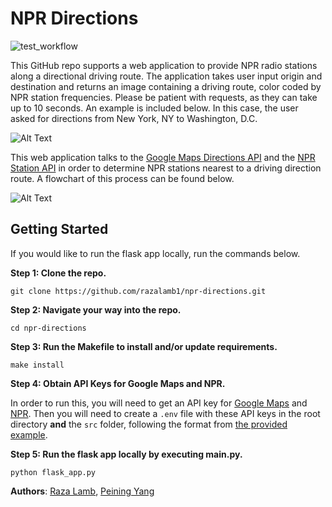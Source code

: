 
# NPR Directions

![test_workflow](https://github.com/razalamb1/npr-directions/actions/workflows/tests.yml/badge.svg)

This GitHub repo supports a web application to provide NPR radio stations along a directional driving route. The application takes user input origin and destination and returns an image containing a driving route, color coded by NPR station frequencies. Please be patient with requests, as they can take up to 10 seconds. An example is included below. In this case, the user asked for directions from New York, NY to Washington, D.C.

![Alt Text](https://github.com/razalamb1/npr-directions/blob/main/images/IMG_4404.png?raw=True)

This web application talks to the [Google Maps Directions API](https://developers.google.com/maps/documentation/directions/overview) and the [NPR Station API](https://dev.npr.org/api/?urls.primaryName=station) in order to determine NPR stations nearest to a driving direction route. A flowchart of this process can be found below.

![Alt Text](https://github.com/razalamb1/npr-directions/blob/main/images/npr.png?raw=True)


## Getting Started

If you would like to run the flask app locally, run the commands below.

**Step 1: Clone the repo.**
```
git clone https://github.com/razalamb1/npr-directions.git
```

**Step 2: Navigate your way into the repo.**
```
cd npr-directions
```

**Step 3: Run the Makefile to install and/or update requirements.**
```
make install
```

**Step 4: Obtain API Keys for Google Maps and NPR.**

In order to run this, you will need to get an API key for [Google Maps](https://developers.google.com/maps/documentation/javascript/get-api-key) and [NPR](https://dev.npr.org/guide/prerequisites/). Then you will need to create a `.env` file with these API keys in the root directory **and** the `src` folder, following the format from [the provided example](getting_started/.env_example).

**Step 5: Run the flask app locally by executing main.py.**
```
python flask_app.py
```

**Authors**: [Raza Lamb](https://github.com/razalamb1), [Peining Yang](https://github.com/peiningyang)


